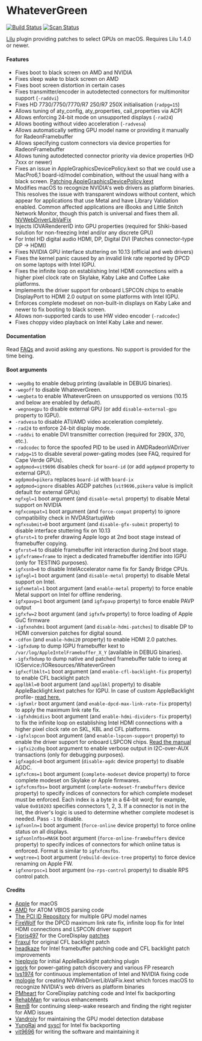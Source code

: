 WhateverGreen
=============

[![Build Status](https://travis-ci.com/acidanthera/WhateverGreen.svg?branch=master)](https://travis-ci.com/acidanthera/WhateverGreen) [![Scan Status](https://scan.coverity.com/projects/16177/badge.svg?flat=1)](https://scan.coverity.com/projects/16177)


[Lilu](https://github.com/acidanthera/Lilu) plugin providing patches to select GPUs on macOS. Requires Lilu 1.4.0 or newer.

#### Features
- Fixes boot to black screen on AMD and NVIDIA
- Fixes sleep wake to black screen on AMD
- Fixes boot screen distortion in certain cases
- Fixes transmitter/encoder in autodetected connectors for multimonitor support (`-raddvi`)
- Fixes HD 7730/7750/7770/R7 250/R7 250X initialisation (`radpg=15`)
- Allows tuning of aty_config, aty_properties, cail_properties via ACPI
- Allows enforcing 24-bit mode on unsupported displays (`-rad24`)
- Allows booting without video acceleration (`-radvesa`)
- Allows automatically setting GPU model name or providing it manually for RadeonFramebuffer
- Allows specifying custom connectors via device properties for RadeonFramebuffer
- Allows tuning autodetected connector priority via device properties (HD 7xxx or newer)
- Fixes an issue in AppleGraphicsDevicePolicy.kext so that we could use a MacPro6,1 board-id/model combination,  without the usual hang with a black screen. [Patching AppleGraphicsDevicePolicy.kext](https://pikeralpha.wordpress.com/2015/11/23/patching-applegraphicsdevicepolicy-kext)
- Modifies macOS to recognize NVIDIA's web drivers as platform binaries. This resolves the issue with transparent windows without content, which appear for applications that use Metal and have Library Validation enabled. Common affected applications are iBooks and Little Snitch Network Monitor, though this patch is universal and fixes them all. [NVWebDriverLibValFix](https://github.com/mologie/NVWebDriverLibValFix)
- Injects IOVARendererID into GPU properties (required for Shiki-based solution for non-freezing Intel and/or any discrete GPU)
- For Intel HD digital audio HDMI, DP, Digital DVI (Patches connector-type DP -> HDMI)
- Fixes NVIDIA GPU interface stuttering on 10.13 (official and web drivers)
- Fixes the kernel panic caused by an invalid link rate reported by DPCD on some laptops with Intel IGPU.
- Fixes the infinite loop on establishing Intel HDMI connections with a higher pixel clock rate on Skylake, Kaby Lake and Coffee Lake platforms.
- Implements the driver support for onboard LSPCON chips to enable DisplayPort to HDMI 2.0 output on some platforms with Intel IGPU.
- Enforces complete modeset on non-built-in displays on Kaby Lake and newer to fix booting to black screen.
- Allows non-supported cards to use HW video encoder (`-radcodec`)
- Fixes choppy video playback on Intel Kaby Lake and newer. 

#### Documentation
Read [FAQs](https://github.com/acidanthera/WhateverGreen/blob/master/Manual/) and avoid asking any questions. No support is provided for the time being.

#### Boot arguments
- `-wegdbg` to enable debug printing (available in DEBUG binaries).
- `-wegoff` to disable WhateverGreen.
- `-wegbeta` to enable WhateverGreen on unsupported os versions (10.15 and below are enabled by default).
- `-wegnoegpu` to disable external GPU (or add `disable-external-gpu` property to IGPU).
- `-radvesa` to disable ATI/AMD video acceleration completely.
- `-rad24` to enforce 24-bit display mode.
- `-raddvi` to enable DVI transmitter correction (required for 290X, 370, etc.).
- `-radcodec` to force the spoofed PID to be used in AMDRadeonVADriver
- `radpg=15` to disable several power-gating modes (see FAQ, required for Cape Verde GPUs).
- `agdpmod=vit9696` disables check for `board-id` (or add `agdpmod` property to external GPU).
- `agdpmod=pikera` replaces `board-id` with `board-ix`
- `agdpmod=ignore` disables AGDP patches (`vit9696,pikera` value is implicit default for external GPUs)
- `ngfxgl=1` boot argument (and `disable-metal` property) to disable Metal support on NVIDIA
- `ngfxcompat=1` boot argument (and `force-compat` property) to ignore compatibility check in NVDAStartupWeb
- `ngfxsubmit=0` boot argument (and `disable-gfx-submit` property) to disable interface stuttering fix on 10.13
- `gfxrst=1` to prefer drawing Apple logo at 2nd boot stage instead of framebuffer copying.
- `gfxrst=4` to disable framebuffer init interaction during 2nd boot stage.
- `igfxframe=frame` to inject a dedicated framebuffer identifier into IGPU (only for TESTING purposes).
- `igfxsnb=0` to disable IntelAccelerator name fix for Sandy Bridge CPUs.
- `igfxgl=1` boot argument (and `disable-metal` property) to disable Metal support on Intel.
- `igfxmetal=1` boot argument (and `enable-metal` property) to force enable Metal support on Intel for offline rendering.
- `igfxpavp=1` boot argument (and `igfxpavp` property) to force enable PAVP output
- `igfxfw=2` boot argument (and `igfxfw` property) to force loading of Apple GuC firmware
- `-igfxnohdmi` boot argument (and `disable-hdmi-patches`) to disable DP to HDMI conversion patches for digital sound.
- `-cdfon` (and `enable-hdmi20` property) to enable HDMI 2.0 patches.
- `-igfxdump` to dump IGPU framebuffer kext to `/var/log/AppleIntelFramebuffer_X_Y` (available in DEBUG binaries).
- `-igfxfbdump` to dump native and patched framebuffer table to ioreg at IOService:/IOResources/WhateverGreen
- `igfxcflbklt=1` boot argument (and `enable-cfl-backlight-fix` property) to enable CFL backlight patch
- `applbkl=0` boot argument (and `applbkl` property) to disable AppleBacklight.kext patches for IGPU. In case of custom AppleBacklight profile- [read here.](https://github.com/acidanthera/WhateverGreen/blob/master/Manual/FAQ.OldPlugins.en.md)
- `-igfxmlr` boot argument (and `enable-dpcd-max-link-rate-fix` property) to apply the maximum link rate fix.
- `-igfxhdmidivs` boot argument (and `enable-hdmi-dividers-fix` property) to fix the infinite loop on establishing Intel HDMI connections with a higher pixel clock rate on SKL, KBL and CFL platforms.
- `-igfxlspcon` boot argument (and `enable-lspcon-support` property) to enable the driver support for onboard LSPCON chips. [Read the manual](https://github.com/acidanthera/WhateverGreen/blob/master/Manual/FAQ.IntelHD.en.md)
- `-igfxi2cdbg` boot argument to enable verbose output in I2C-over-AUX transactions (only for debugging purposes).
- `igfxagdc=0` boot argument (`disable-agdc` device property) to disable AGDC.
- `igfxfcms=1` boot argument (`complete-modeset` device property) to force complete modeset on Skylake or Apple firmwares.
- `igfxfcmsfbs=` boot argument (`complete-modeset-framebuffers` device property) to specify
indices of connectors for which complete modeset must be enforced. Each index is a byte in
a 64-bit word; for example, value `0x010203` specifies connectors 1, 2, 3. If a connector is
not in the list, the driver's logic is used to determine whether complete modeset is needed. Pass `-1` to disable.
-  `igfxonln=1` boot argument (`force-online` device property) to force online status on all displays.
-  `igfxonlnfbs=MASK` boot argument (`force-online-framebuffers` device property) to specify
indices of connectors for which online tatus is enforced. Format is similar to `igfxfcmsfbs`.
-  `wegtree=1` boot argument (`rebuild-device-tree` property) to force device renaming on Apple FW.
- `igfxnorpsc=1` boot argument (`no-rps-control` property) to disable RPS control patch.

#### Credits
- [Apple](https://www.apple.com) for macOS
- [AMD](https://www.amd.com) for ATOM VBIOS parsing code
- [The PCI ID Repository](http://pci-ids.ucw.cz) for multiple GPU model names
- [FireWolf](https://github.com/0xFireWolf/) for the DPCD maximum link rate fix, infinite loop fix for Intel HDMI connections and LSPCON driver support
- [Floris497](https://github.com/Floris497) for the CoreDisplay [patches](https://github.com/Floris497/mac-pixel-clock-patch-v2)
- [Fraxul](https://github.com/Fraxul) for original CFL backlight patch
- [headkaze](https://github.com/headkaze) for Intel framebuffer patching code and CFL backlight patch improvements
- [hieplpvip](https://github.com/hieplpvip) for initial AppleBacklight patching plugin
- [igork](https://applelife.ru/members/igork.564/) for power-gating patch discovery and various FP research
- [lvs1974](https://applelife.ru/members/lvs1974.53809) for continuous implementation of Intel and NVIDIA fixing code
- [mologie](https://github.com/mologie/NVWebDriverLibValFix) for creating NVWebDriverLibValFix.kext which forces macOS to recognize NVIDIA's web drivers as platform binaries
- [PMheart](https://github.com/PMheart) for CoreDisplay patching code and Intel fix backporting
- [RehabMan](https://github.com/RehabMan) for various enhancements
- [RemB](https://applelife.ru/members/remb.8064/) for continuing sleep-wake research and finding the right register for AMD issues
- [Vandroiy](https://applelife.ru/members/vandroiy.83653/) for maintaining the GPU model detection database
- [YungRaj](https://github.com/YungRaj) and [syscl](https://github.com/syscl) for Intel fix backporting
- [vit9696](https://github.com/vit9696) for writing the software and maintaining it
